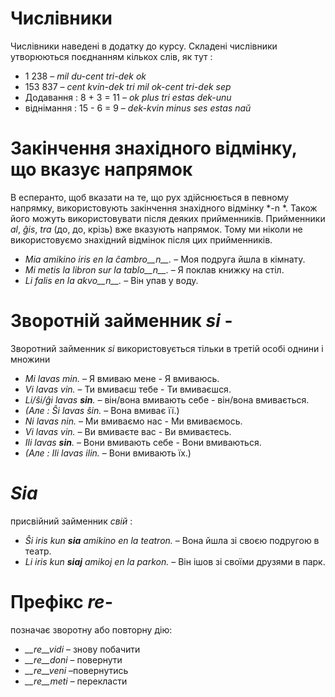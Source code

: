 # Числівники

Числівники наведені в додатку до курсу. Складені числівники утворюються поєднанням кількох слів, як тут : 

- 1 238                     – *mil du-cent tri-dek ok*
- 153 837                   – *cent kvin-dek tri mil ok-cent tri-dek sep*
- Додавання :      8 + 3 = 11 – *ok plus tri estas dek-unu*
- віднімання :  15 - 6 = 9 – *dek-kvin minus ses estas naŭ*
 

# Закінчення знахідного відмінку, що вказує напрямок

В есперанто, щоб вказати на те, що рух здійснюється в певному напрямку, використовують закінчення знахідного відмінку *-n *. Також його можуть використовувати після деяких прийменників. Прийменники *al*, *ĝis*, *tra* (до, до, крізь) вже вказують напрямок. Тому ми ніколи не використовуємо знахідний відмінок після цих прийменників.

- *Mia amikino iris en la ĉambro__n__.* – Моя подруга йшла в кімнату.
- *Mi metis la libron sur la tablo__n__.* – Я поклав книжку на стіл.
- *Li falis en la akvo__n__.* – Він упав у воду.
 

# Зворотній займенник *si* - 

Зворотний займенник *si* використовується тільки в третій особі однини і множини

- *Mi lavas min.* – Я вмиваю мене - Я вмиваюсь.
- *Vi lavas vin.* – Ти вмиваєш тебе - Ти вмиваєшся.
- *Li/ŝi/ĝi lavas __sin__.* – він/вона вмивають себе - він/вона вмивається.
- *(Але : Ŝi lavas ŝin.* – Вона вмиває її.)
- *Ni lavas nin.* – Ми вмиваємо нас - Ми вмиваємось.
- *Vi lavas vin.* – Ви вмиваєте вас - Ви вмиваєтесь.
- *Ili lavas __sin__.* – Вони вмивають себе - Вони вмиваються.
- *(Але : Ili lavas ilin.* – Вони вмивають їх.)
 

# *Sia*

присвійний займенник *свій* :

- *Ŝi iris kun __sia__ amikino en la teatron.* – Вона йшла зі своєю подругою в театр.
- *Li iris kun __siaj__ amikoj en la parkon.* – Він ішов зі своїми друзями в парк.
 


# Префікс *re-*

позначає зворотну або повторну дію:

- *__re__vidi* – знову побачити
- *__re__doni* – повернути
- *__re__veni* –повернутись
- *__re__meti* – перекласти

 
